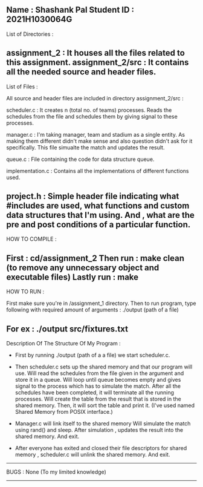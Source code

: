 Name : Shashank Pal
Student ID : 2021H1030064G
-----------------------------------------------------------------------------------------------------------------------
List of Directories :

assignment_2 : It houses all the files related to this assignment.
assignment_2/src : It contains all the needed source and header files.
-----------------------------------------------------------------------------------------------------------------------
List of Files :

All source and header files are included in directory assignment_2/src :

scheduler.c : It creates n (total no. of teams) processes. Reads the schedules from the file and schedules
                them by giving signal to these processes.

manager.c : I'm taking manager, team and stadium as a single entity. As making them different didn't make sense and
            also question didn't ask for it specifically. This file simualte the match and updates the result.

queue.c : File containing the code for data structure queue.

implementation.c : Contains all the implementations of different functions used.

project.h : Simple header file indicating what #includes are used,
             what functions and custom data structures that I'm using.
             And , what are the pre and post conditions of a particular function.
-----------------------------------------------------------------------------------------------------------------------
HOW TO COMPILE :

First : cd/assignment_2
Then run : make clean (to remove any unnecessary object and executable files)
Lastly run : make
-----------------------------------------------------------------------------------------------------------------------
HOW TO RUN :

First make sure you're in /assignment_1 directory.
Then to run program, type following with required amount of arguments : ./output (path of a file)

For ex : ./output src/fixtures.txt
-----------------------------------------------------------------------------------------------------------------------
Description Of The Structure Of My Program :

- First by running ./output (path of a a file) we start scheduler.c.

- Then scheduler.c sets up the shared memory and that our program will use.
    Will read the schedules from the file given in the argument and store it in a queue.
    Will loop until queue becomes empty and gives signal to the process which has to simulate the match.
    After all the schedules have been completed, it will terminate all the running processes.
    Will create the table from the result that is stored in the shared memory.
    Then, it will sort the table and print it.
    (I've used named Shared Memory from POSIX interface.)

- Manager.c will link itself to the shared memory
    Will simulate the match using rand() and sleep.
    After simulation , updates the result into the shared memory.
    And exit.

- After everyone has exited and closed their file descriptors for shared memory ,
    scheduler.c will unlink the shared memory.
    And exit.
-----------------------------------------------------------------------------------------------------------------------
BUGS :
None (To my limited knowledge)

-----------------------------------------------------------------------------------------------------------------------